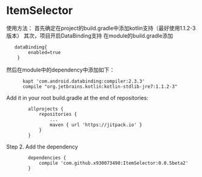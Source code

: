 # ItemSelector
使用方法：
    首先确定在project的build.gradle中添加kotlin支持（最好使用1.1.2-3版本）
    其次，项目开启DataBinding支持 在module的build.gradle添加
    
       dataBinding{
            enabled=true
        }
        
  然后在module中的dependency中添加如下：
  
          kapt 'com.android.databinding:compiler:2.3.3'
          compile "org.jetbrains.kotlin:kotlin-stdlib-jre7:1.1.2-3"
          
  Add it in your root build.gradle at the end of repositories:
  
        
        	allprojects {
        		repositories {
        			...
        			maven { url 'https://jitpack.io' }
        		}
        	}
Step 2. Add the dependency
        
        	dependencies {
        		compile 'com.github.x930073498:ItemSelector:0.0.5beta2'
        	}
  
        
